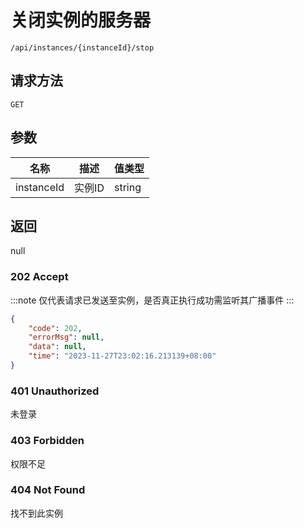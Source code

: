 # 关闭实例的服务器

`/api/instances/{instanceId}/stop`

## 请求方法

`GET`

## 参数

| 名称       | 描述   | 值类型 |
| ---------- | ------ | ------ |
| instanceId | 实例ID | string |

## 返回

null

### 202 Accept

:::note
仅代表请求已发送至实例，是否真正执行成功需监听其广播事件
:::

```json
{
    "code": 202,
    "errorMsg": null,
    "data": null,
    "time": "2023-11-27T23:02:16.213139+08:00"
}
```

### 401 Unauthorized

未登录

### 403 Forbidden

权限不足

### 404 Not Found

找不到此实例
